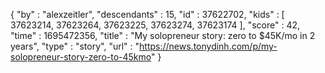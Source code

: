 {
  "by" : "alexzeitler",
  "descendants" : 15,
  "id" : 37622702,
  "kids" : [ 37623214, 37623264, 37623225, 37623274, 37623174 ],
  "score" : 42,
  "time" : 1695472356,
  "title" : "My solopreneur story: zero to $45K/mo in 2 years",
  "type" : "story",
  "url" : "https://news.tonydinh.com/p/my-solopreneur-story-zero-to-45kmo"
}
